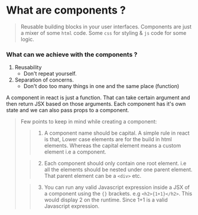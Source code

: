 # What are components ?
> Reusable building blocks in your user interfaces.
> Components are just a mixer of some `html` code. Some `css` for styling & `js` code for some logic.



### What can we achieve with the components ?
1. Reusability
    - Don't repeat yourself.
2. Separation of concerns.
    - Don't doo too many things in one and the same place (function)


A component in react is just a function. That can take certain argument and then return JSX based on those arguments. Each component has it's own state and we can also pass props to a component.

> Few points to keep in mind while creating a component:
>> 1. A component name should be capital. A simple rule in react is that, Lower case elements are for the build in html elements. Whereas the capital element means a custom element i.e a component.
>
>> 2. Each component should only contain one root element. i.e all the elements should be nested under one parent element. That parent element can be a `<div>` etc.
>
>> 3. You can run any valid Javascript expression inside a JSX of a component using the `{}` brackets. e.g ```<h2>{1+1}</h2>```. This would display 2 on the runtime. Since 1+1 is a valid Javascript expression.
